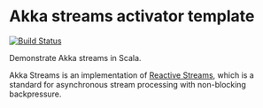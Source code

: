 Akka streams activator template
===============================

[![Build Status](https://travis-ci.org/typesafehub/activator-akka-stream-scala.svg?branch=master)](https://travis-ci.org/typesafehub/activator-akka-stream-scala)

Demonstrate Akka streams in Scala.

Akka Streams is an implementation of [Reactive Streams](http://www.reactive-streams.org/),
which is a standard for asynchronous stream processing with non-blocking backpressure.

